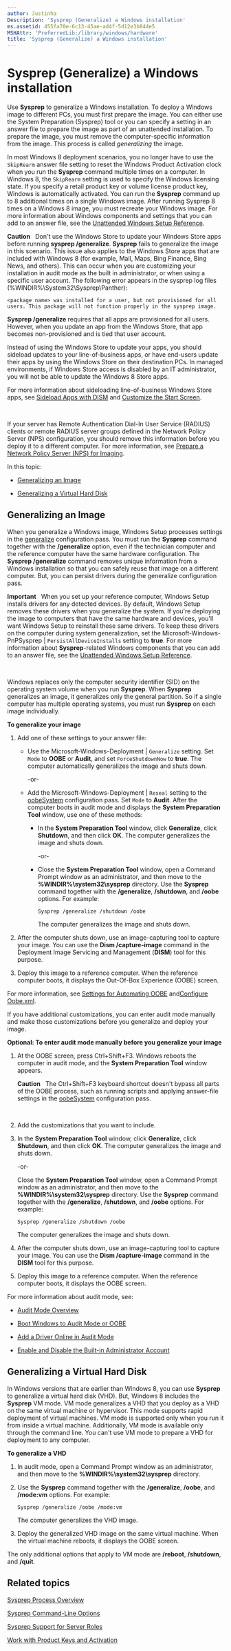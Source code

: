 ```yaml
---
author: Justinha
Description: 'Sysprep (Generalize) a Windows installation'
ms.assetid: 455fa70e-6c13-45ae-ad4f-5d12e3b844e5
MSHAttr: 'PreferredLib:/library/windows/hardware'
title: 'Sysprep (Generalize) a Windows installation'
---
```


# Sysprep (Generalize) a Windows installation


Use **Sysprep** to generalize a Windows installation. To deploy a Windows image to different PCs, you must first prepare the image. You can either use the System Preparation (Sysprep) tool or you can specify a setting in an answer file to prepare the image as part of an unattended installation. To prepare the image, you must remove the computer-specific information from the image. This process is called *generalizing* the image.

In most Windows 8 deployment scenarios, you no longer have to use the `SkipRearm` answer file setting to reset the Windows Product Activation clock when you run the **Sysprep** command multiple times on a computer. In Windows 8, the `SkipRearm` setting is used to specify the Windows licensing state. If you specify a retail product key or volume license product key, Windows is automatically activated. You can run the **Sysprep** command up to 8 additional times on a single Windows image. After running Sysprep 8 times on a Windows 8 image, you must recreate your Windows image. For more information about Windows components and settings that you can add to an answer file, see the [Unattended Windows Setup Reference](http://go.microsoft.com/fwlink/?LinkId=206281).

**Caution**  
Don't use the Windows Store to update your Windows Store apps before running **sysprep /generalize**. **Sysprep** fails to generalize the image in this scenario. This issue also applies to the Windows Store apps that are included with Windows 8 (for example, Mail, Maps, Bing Finance, Bing News, and others). This can occur when you are customizing your installation in audit mode as the built in administrator, or when using a specific user account. The following error appears in the sysprep log files (%WINDIR%\\System32\\Sysprep\\Panther):

`<package name> was installed for a user, but not provisioned for all users. This package will not function properly in the sysprep image.`

**Sysprep /generalize** requires that all apps are provisioned for all users. However, when you update an app from the Windows Store, that app becomes non-provisioned and is tied that user account.

Instead of using the Windows Store to update your apps, you should sideload updates to your line-of-business apps, or have end-users update their apps by using the Windows Store on their destination PCs. In managed environments, if Windows Store access is disabled by an IT administrator, you will not be able to update the Windows 8 Store apps.

For more information about sideloading line-of-business Windows Store apps, see [Sideload Apps with DISM](sideload-apps-with-dism-s14.md) and [Customize the Start Screen](customize-the-start-screen.md).

 

If your server has Remote Authentication Dial-In User Service (RADIUS) clients or remote RADIUS server groups defined in the Network Policy Server (NPS) configuration, you should remove this information before you deploy it to a different computer. For more information, see [Prepare a Network Policy Server (NPS) for Imaging](prepare-a-network-policy-server--nps--for-imaging.md).

In this topic:

-   [Generalizing an Image](#bkmk-1)

-   [Generalizing a Virtual Hard Disk](#bkmk-2)

## <span id="bkmk_1"></span><span id="BKMK_1"></span>Generalizing an Image


When you generalize a Windows image, Windows Setup processes settings in the [generalize](generalize.md) configuration pass. You must run the **Sysprep** command together with the **/generalize** option, even if the technician computer and the reference computer have the same hardware configuration. The **Sysprep /generalize** command removes unique information from a Windows installation so that you can safely reuse that image on a different computer. But, you can persist drivers during the generalize configuration pass.

**Important**  
When you set up your reference computer, Windows Setup installs drivers for any detected devices. By default, Windows Setup removes these drivers when you generalize the system. If you're deploying the image to computers that have the same hardware and devices, you'll want Windows Setup to reinstall these same drivers. To keep these drivers on the computer during system generalization, set the Microsoft-Windows-PnPSysprep | `PersistAllDeviceInstalls` setting to **true**. For more information about **Sysprep**-related Windows components that you can add to an answer file, see the [Unattended Windows Setup Reference](http://go.microsoft.com/fwlink/?LinkId=206281).

 

Windows replaces only the computer security identifier (SID) on the operating system volume when you run **Sysprep**. When **Sysprep** generalizes an image, it generalizes only the general partition. So if a single computer has multiple operating systems, you must run **Sysprep** on each image individually.

**To generalize your image**

1.  Add one of these settings to your answer file:

    -   Use the Microsoft-Windows-Deployment | `Generalize` setting. Set `Mode` to **OOBE** or **Audit**, and set `ForceShutdownNow` to **true**. The computer automatically generalizes the image and shuts down.

        -or-

    -   Add the Microsoft-Windows-Deployment | `Reseal` setting to the [oobeSystem](oobesystem.md) configuration pass. Set `Mode` to **Audit**. After the computer boots in audit mode and displays the **System Preparation Tool** window, use one of these methods:

        -   In the **System Preparation Tool** window, click **Generalize**, click **Shutdown**, and then click **OK**. The computer generalizes the image and shuts down.

            -or-

        -   Close the **System Preparation Tool** window, open a Command Prompt window as an administrator, and then move to the **%WINDIR%\\system32\\sysprep** directory. Use the **Sysprep** command together with the **/generalize**, **/shutdown**, and **/oobe** options. For example:

            ``` syntax
            Sysprep /generalize /shutdown /oobe
            ```

            The computer generalizes the image and shuts down.

2.  After the computer shuts down, use an image-capturing tool to capture your image. You can use the **Dism /capture-image** command in the Deployment Image Servicing and Management (**DISM**) tool for this purpose.

3.  Deploy this image to a reference computer. When the reference computer boots, it displays the Out-Of-Box Experience (OOBE) screen.

For more information, see [Settings for Automating OOBE](settings-for-automating-oobe.md) and[Configure Oobe.xml](configure-oobexml.md).

If you have additional customizations, you can enter audit mode manually and make those customizations before you generalize and deploy your image.

**Optional: To enter audit mode manually before you generalize your image**

1.  At the OOBE screen, press Ctrl+Shift+F3. Windows reboots the computer in audit mode, and the **System Preparation Tool** window appears.

    **Caution**  
    The Ctrl+Shift+F3 keyboard shortcut doesn't bypass all parts of the OOBE process, such as running scripts and applying answer-file settings in the [oobeSystem](oobesystem.md) configuration pass.

     

2.  Add the customizations that you want to include.

3.  In the **System Preparation Tool** window, click **Generalize**, click **Shutdown**, and then click **OK**. The computer generalizes the image and shuts down.

     -or-

    Close the **System Preparation Tool** window, open a Command Prompt window as an administrator, and then move to the **%WINDIR%\\system32\\sysprep** directory. Use the **Sysprep** command together with the **/generalize**, **/shutdown**, and **/oobe** options. For example:

    ``` syntax
    Sysprep /generalize /shutdown /oobe
    ```

    The computer generalizes the image and shuts down.

4.  After the computer shuts down, use an image-capturing tool to capture your image. You can use the **Dism /capture-image** command in the **DISM** tool for this purpose.

5.  Deploy this image to a reference computer. When the reference computer boots, it displays the OOBE screen.

For more information about audit mode, see:

-   [Audit Mode Overview](audit-mode-overview.md)

-   [Boot Windows to Audit Mode or OOBE](boot-windows-to-audit-mode-or-oobe.md)

-   [Add a Driver Online in Audit Mode](add-a-driver-online-in-audit-mode.md)

-   [Enable and Disable the Built-in Administrator Account](enable-and-disable-the-built-in-administrator-account.md)

## <span id="bkmk_2"></span><span id="BKMK_2"></span>Generalizing a Virtual Hard Disk


In Windows versions that are earlier than Windows 8, you can use **Sysprep** to generalize a virtual hard disk (VHD). But, Windows 8 includes the **Sysprep** VM mode. VM mode generalizes a VHD that you deploy as a VHD on the same virtual machine or hypervisor. This mode supports rapid deployment of virtual machines. VM mode is supported only when you run it from inside a virtual machine. Additionally, VM mode is available only through the command line. You can't use VM mode to prepare a VHD for deployment to any computer.

**To generalize a VHD**

1.  In audit mode, open a Command Prompt window as an administrator, and then move to the **%WINDIR%\\system32\\sysprep** directory.

2.  Use the **Sysprep** command together with the **/generalize**, **/oobe**, and **/mode:vm** options. For example:

    ``` syntax
    Sysprep /generalize /oobe /mode:vm
    ```

    The computer generalizes the VHD image.

3.  Deploy the generalized VHD image on the same virtual machine. When the virtual machine reboots, it displays the OOBE screen.

The only additional options that apply to VM mode are **/reboot**, **/shutdown**, and **/quit**.

## <span id="related_topics"></span>Related topics


[Sysprep Process Overview](sysprep-process-overview.md)

[Sysprep Command-Line Options](sysprep-command-line-options.md)

[Sysprep Support for Server Roles](sysprep-support-for-server-roles.md)

[Work with Product Keys and Activation](work-with-product-keys-and-activation-auth-phases.md)

 

 






